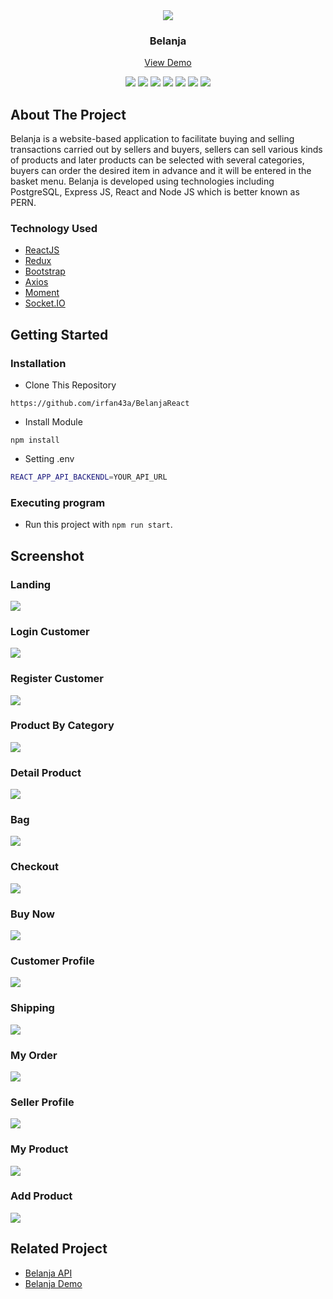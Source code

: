 <div align="center">
  <img src="./readme/logo.svg" />
</div>
<h3 align="center">Belanja</h3>
<p align="center">
  <a href="https://belanja-react.netlify.app/home">View Demo</a>
   <br />
    <p align="center">
    <a href="https://reactjs.org/"><img src="https://img.shields.io/github/package-json/dependency-version/HyperCarry-Team/TukuShop-app-frontend/react?color=32C33B"></a>
    <a href="https://redux.js.org/"><img src="https://img.shields.io/github/package-json/dependency-version/HyperCarry-Team/TukuShop-app-frontend/redux?color=32C33B"></a>
    <a href="https://getbootstrap.com/"><img src="https://img.shields.io/github/package-json/dependency-version/HyperCarry-Team/TukuShop-app-frontend/bootstrap?color=32C33B"></a>
    <a href="https://axios-http.com/"><img src="https://img.shields.io/github/package-json/dependency-version/HyperCarry-Team/TukuShop-app-frontend/axios?color=32C33B"></a>
    <a href="https://momentjs.com/"><img src="https://img.shields.io/github/package-json/dependency-version/HyperCarry-Team/TukuShop-app-frontend/moment?color=32C33B"></a>
    <a href="https://socket.io/"><img src="https://img.shields.io/github/package-json/dependency-version/HyperCarry-Team/TukuShop-app-frontend/socket.io-client?color=32C33B"></a>
    <img src="https://img.shields.io/github/license/HyperCarry-Team/TukuShop-app-frontend?color=32C33B">
    </p>
</p>

<!-- ABOUT THE PROJECT -->

## About The Project

Belanja is a website-based application to facilitate buying and selling transactions carried out by sellers and buyers, sellers can sell various kinds of products and later products can be selected with several categories, buyers can order the desired item in advance and it will be entered in the basket menu. Belanja is developed using technologies including PostgreSQL, Express JS, React and Node JS which is better known as PERN.

### Technology Used

- [ReactJS](https://reactjs.org/)
- [Redux](https://redux.js.org/)
- [Bootstrap](https://getbootstrap.com/)
- [Axios](https://github.com/axios/axios)
- [Moment](https://momentjs.com/)
- [Socket.IO](https://socket.io/)

<!-- GETTING STARTED -->

## Getting Started

### Installation

- Clone This Repository

`https://github.com/irfan43a/BelanjaReact`

- Install Module

`npm install`

- Setting .env

```bash
REACT_APP_API_BACKENDL=YOUR_API_URL
```

### Executing program

- Run this project with `npm run start`.

<!-- SCREENSHOT -->

## Screenshot

### Landing

<img src="./readme/1. ss-landing.jpg" />

### Login Customer

<img src="./readme/2. ss-login-customer.jpg" />

### Register Customer

<img src="./readme/4. ss-register-customer.jpg" />

### Product By Category

<img src="./readme/8. ss-product-by-category.jpg" />

### Detail Product

<img src="./readme/9. ss-detail-product.jpg" />

### Bag

<img src="./readme/10. ss-cart.jpg" />

### Checkout

<img src="./readme/11. ss-checkout.jpg" />

### Buy Now

<img src="./readme/12. ss-buy-now.jpg" />

### Customer Profile

<img src="./readme/14. ss-customer-profile.jpg" />

### Shipping

<img src="./readme/15. ss-shipping-address.jpg" />

### My Order

<img src="./readme/16. ss-myorder.jpg" />

### Seller Profile

<img src="./readme/18. ss-seller-profile.jpg" />

### My Product

<img src="./readme/19. ss-myproduct.jpg" />

### Add Product

<img src="./readme/20. ss-addproduct.jpg" />

<!-- RELATED PROJECT -->

## Related Project

- [Belanja API](https://github.com/irfan43a/Belanja-BE)
- [Belanja Demo](https://belanja-react.netlify.app/)
